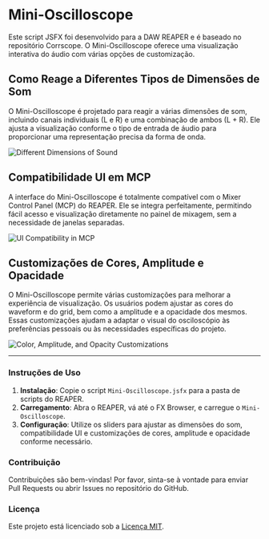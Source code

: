 # Mini-Oscilloscope

Este script JSFX foi desenvolvido para a DAW REAPER e é baseado no repositório Corrscope. O Mini-Oscilloscope oferece uma visualização interativa do áudio com várias opções de customização.

## Como Reage a Diferentes Tipos de Dimensões de Som

O Mini-Oscilloscope é projetado para reagir a várias dimensões de som, incluindo canais individuais (L e R) e uma combinação de ambos (L + R). Ele ajusta a visualização conforme o tipo de entrada de áudio para proporcionar uma representação precisa da forma de onda.

![Different Dimensions of Sound](path/to/dimension_sound.gif)

## Compatibilidade UI em MCP

A interface do Mini-Oscilloscope é totalmente compatível com o Mixer Control Panel (MCP) do REAPER. Ele se integra perfeitamente, permitindo fácil acesso e visualização diretamente no painel de mixagem, sem a necessidade de janelas separadas.

![UI Compatibility in MCP](path/to/ui_compatibility_mcp.gif)

## Customizações de Cores, Amplitude e Opacidade

O Mini-Oscilloscope permite várias customizações para melhorar a experiência de visualização. Os usuários podem ajustar as cores do waveform e do grid, bem como a amplitude e a opacidade dos mesmos. Essas customizações ajudam a adaptar o visual do osciloscópio às preferências pessoais ou às necessidades específicas do projeto.

![Color, Amplitude, and Opacity Customizations](path/to/color_amplitude_opacity.gif)

---

### Instruções de Uso

1. **Instalação**: Copie o script `Mini-Oscilloscope.jsfx` para a pasta de scripts do REAPER.
2. **Carregamento**: Abra o REAPER, vá até o FX Browser, e carregue o `Mini-Oscilloscope`.
3. **Configuração**: Utilize os sliders para ajustar as dimensões do som, compatibilidade UI e customizações de cores, amplitude e opacidade conforme necessário.

### Contribuição

Contribuições são bem-vindas! Por favor, sinta-se à vontade para enviar Pull Requests ou abrir Issues no repositório do GitHub.

### Licença

Este projeto está licenciado sob a [Licença MIT](LICENSE).
